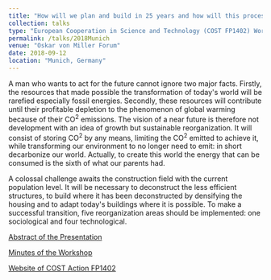 ```yaml
---
title: "How will we plan and build in 25 years and how will this process be regulated?"
collection: talks
type: "European Cooperation in Science and Technology (COST FP1402) Workshop"
permalink: /talks/2018Munich
venue: "Oskar von Miller Forum"
date: 2018-09-12
location: "Munich, Germany"
---
```


A man who wants to act for the future cannot ignore two major facts. Firstly, the resources that made possible the transformation of today's world will be rarefied especially fossil energies. Secondly, these resources will contribute until their profitable depletion to the phenomenon of global warming because of their CO<sup>2</sup> emissions. The vision of a near future is therefore not development with an idea of growth but sustainable reorganization. It will consist of storing CO<sup>2</sup> by any means, limiting the CO<sup>2</sup> emitted to achieve it, while transforming our environment to no longer need to emit: in short decarbonize our world. Actually, to create this world the energy that can be consumed is the sixth of what our parents had.

A colossal challenge awaits the construction field with the current population level. It will be necessary to deconstruct the less efficient structures, to build where it has been deconstructed by densifying the housing and to adapt today's buildings where it is possible. To make a successful transition, five reorganization areas should be implemented: one sociological and four technological.

[Abstract of the Presentation](http://gamerro.github.io/files/COSTMunich.pdf)

[Minutes of the Workshop](http://gamerro.github.io/files/COSTMunichMinute.pdf)

[Website of COST Action FP1402](http://www.costfp1402.tum.de/home/)
